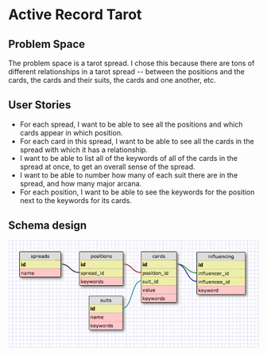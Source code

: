 # Active Record Tarot

## Problem Space

The problem space is a tarot spread. I chose this because there are tons of different relationships in a tarot spread -- between the positions and the cards, the cards and their suits, the cards and one another, etc.

## User Stories

* For each spread, I want to be able to see all the positions and which cards appear in which position.
* For each card in this spread, I want to be able to see all the cards in the spread with which it has a relationship.
* I want to be able to list all of the keywords of all of the cards in the spread at once, to get an overall sense of the spread.
* I want to be able to number how many of each suit there are in the spread, and how many major arcana.
* For each position, I want to be able to see the keywords for the position next to the keywords for its cards.

## Schema design

![Tarot schema](tarot_schema.png)
